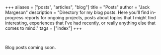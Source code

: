 +++
aliases = ["posts", "articles", "blog"]
title = "Posts"
author = "Jack Margeson"
description = "Directory for my blog posts. Here you'll find in-progress reports for ongoing projects, posts about topics that I might find interesting, experiences that I've had recently, or really anything else that comes to mind."
tags = ["index"]
+++

<br/>

Blog posts coming soon.
